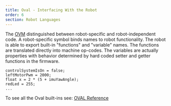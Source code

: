 ```yaml
---
title: Oval - Interfacing With the Robot
order: 6
section: Robot Languages
---
```


The [OVM](/robot-languages/oval-oval-virtual-machine) distinguished between robot-specific and robot-independent code. A robot-specific symbol binds names to robot functionality. The robot is able to export built-in "functions" and "variable" names. The functions are translated directly into machine op-codes. The variables are actually properties with behavior determined by hard coded setter and getter functions in the firmware. 

```
controlSystemIsOn = false;
leftMotorPwm = 2000;
float x = 2 * (5 + imuYawAngle);
redLed = 255;
...
```

To see all the Oval built-ins see: [OVAL Reference](/robot-languages/oval-reference/)

